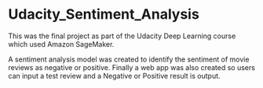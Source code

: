 # Udacity_Sentiment_Analysis

This was the final project as part of the Udacity Deep Learning course which used Amazon SageMaker. 

A sentiment analysis model was created to identify the sentiment of movie reviews as negative or positive. Finally a web app was also created so users can input a test review and a Negative or Positive result is output. 

